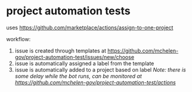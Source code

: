 # project automation tests

uses https://github.com/marketplace/actions/assign-to-one-project

workflow:
1. issue is created through templates at https://github.com/mchelen-gov/project-automation-test/issues/new/choose
1. issue is automatically assigned a label from the template
1. issue is automatically added to a project based on label
*Note: there is some delay while the bot runs, can be monitored at https://github.com/mchelen-gov/project-automation-test/actions*



